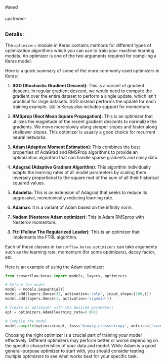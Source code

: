 #seed 
###### upstream: 

### Details: 

The `optimizers` module in Keras contains methods for different types of optimization algorithms which you can use to train your machine learning models. An optimizer is one of the two arguments required for compiling a Keras model.

Here is a quick summary of some of the more commonly used optimizers in Keras:

1.  **SGD (Stochastic Gradient Descent)**: This is a variant of gradient descent. In regular gradient descent, we would need to compute the gradient over the entire dataset to perform a single update, which isn't practical for large datasets. SGD instead performs the update for each training example. `SGD` in Keras also includes support for momentum.
    
2.  **RMSprop (Root Mean Square Propagation)**: This is an optimizer that utilizes the magnitude of the recent gradient descents to normalize the gradients. We move more slowly along steeper slopes and faster along shallower slopes. This optimizer is usually a good choice for recurrent neural networks.
    
3.  **Adam (Adaptive Moment Estimation)**: This combines the best properties of AdaGrad and RMSProp algorithms to provide an optimization algorithm that can handle sparse gradients and noisy data.
    
4.  **Adagrad (Adaptive Gradient Algorithm)**: This algorithm individually adapts the learning rates of all model parameters by scaling them inversely proportional to the square root of the sum of all their historical squared values.
    
5.  **Adadelta**: This is an extension of Adagrad that seeks to reduce its aggressive, monotonically reducing learning rate.
    
6.  **Adamax**: It is a variant of Adam based on the infinity norm.
    
7.  **Nadam (Nesterov Adam optimizer)**: This is Adam RMSprop with Nesterov momentum.
    
8.  **Ftrl (Follow The Regularized Leader)**: This is an optimizer that implements the FTRL algorithm.
    

Each of these classes in `tensorflow.keras.optimizers` can take arguments such as the learning rate, momentum (for some optimizers), decay factor, etc.

Here is an example of using the Adam optimizer:

```python 
from tensorflow.keras import models, layers, optimizers

# Define the model
model = models.Sequential()
model.add(layers.Dense(32, activation='relu', input_shape=(100,)))
model.add(layers.Dense(1, activation='sigmoid'))

# Create an optimizer with the desired parameters
opt = optimizers.Adam(learning_rate=0.001)

# Compile the model
model.compile(optimizer=opt, loss='binary_crossentropy', metrics=['accuracy'])

```

Choosing the right optimizer is a crucial part of training your model effectively. Different optimizers may perform better or worse depending on the specific characteristics of your data and model. While Adam is a good general-purpose optimizer to start with, you should consider testing multiple optimizers to see what works best for your specific task.